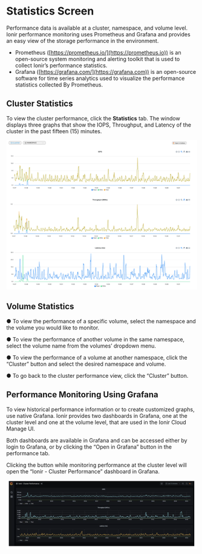 # Statistics Screen

Performance data is available at a cluster, namespace, and volume level. Ionir performance monitoring uses Prometheus and Grafana and provides an easy view of the storage performance in the environment.

* Prometheus ([https://prometheus.io/](https://prometheus.io)) is an open-source system monitoring and alerting toolkit that is used to collect Ionir’s performance statistics.
* Grafana ([https://grafana.com/](https://grafana.com)) is an open-source software for time series analytics used to visualize the performance statistics collected By Prometheus.

## Cluster Statistics

To view the cluster performance, click the **Statistics** tab. The window displays three graphs that show the IOPS, Throughput, and Latency of the cluster in the past fifteen (15) minutes.

![](<../.gitbook/assets/Screen Shot 2022-03-15 at 17.52.51.png>)

## Volume Statistics

●      To view the performance of a specific volume, select the namespace and the volume you would like to monitor.

●      To view the performance of another volume in the same namespace, select the volume name from the volumes’ dropdown menu.

●      To view the performance of a volume at another namespace, click the “Cluster” button and select the desired namespace and volume.

●      To go back to the cluster performance view, click the “Cluster” button.

## Performance Monitoring Using Grafana

To view historical performance information or to create customized graphs, use native Grafana. Ionir provides two dashboards in Grafana, one at the cluster level and one at the volume level, that are used in the Ionir Cloud Manage UI.

Both dashboards are available in Grafana and can be accessed either by login to Grafana, or by clicking the “Open in Grafana” button in the performance tab.

Clicking the button while monitoring performance at the cluster level will open the “Ionir - Cluster Performance” dashboard in Grafana.

![](<../.gitbook/assets/Screen Shot 2022-03-15 at 17.53.49.png>)
